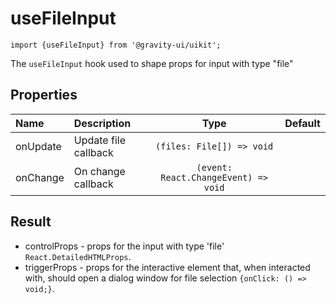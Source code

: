 <!--GITHUB_BLOCK-->

# useFileInput

<!--/GITHUB_BLOCK-->

```tsx
import {useFileInput} from '@gravity-ui/uikit';
```

The `useFileInput` hook used to shape props for input with type "file"

## Properties

| Name     | Description          |                 Type                 | Default |
| :------- | :------------------- | :----------------------------------: | :-----: |
| onUpdate | Update file callback |      `(files: File[]) => void`       |         |
| onChange | On change callback   | `(event: React.ChangeEvent) => void` |         |

## Result

- controlProps - props for the input with type 'file' `React.DetailedHTMLProps`.
- triggerProps - props for the interactive element that, when interacted with, should open a dialog window for file selection `{onClick: () => void;}`.
